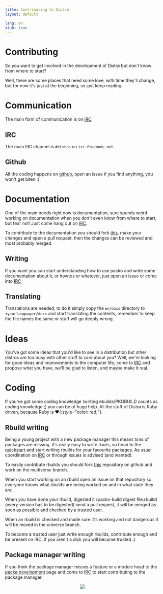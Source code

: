 ```yaml
---
title: Contributing to Distrø
layout: default

lang: en
stub: true
---
```


Contributing
============
So you want to get involved in the development of Distrø but don't know from where to start?

Well, there are some places that need some love, with time they'll change, but for now it's just
at the beginning, so just keep reading.

Communication
=============
The main form of communication is on [IRC](#irc)

IRC
---
The main IRC channel is `#distro` on `irc.freenode.net`.

Github
------
All the coding happens on [github](http://github.com/distro), open an issue if you find anything,
you won't get biten :)

Documentation
=============
One of the main needs right now is documentation, sure sounds weird working on documentation
when you don't even know from where to start, but fear not! Just come hang out on [IRC](#irc).

To contribute to the documentation you should fork [this](https://github.com/distro/distro.github.com),
make your changes and open a pull request, then the changes can be reviewed and most probably merged.

Writing
-------
If you want you can start understanding how to use packo and write some documentation about it,
or howtos or whatever, just open an issue or come into [IRC](#irc)

Translating
-----------
Translations are needed, to do it simply copy the `en/docs` directory to `<yourlanguage>/docs`
and start translating the contents, remember to keep the file names the same or stuff will go deeply
wrong.

Ideas
=====
You've got some ideas that you'd like to see in a distribution but other distros are too busy
with other stuff to care about you? Well, we're looking for good ideas and improvements to the
computer life, come to [IRC](#irc) and propose what you have, we'll be glad to listen, and maybe
make it real.

Coding
======
If you've got some coding knowledge (writing ebuilds/PKGBUILD counts as coding knowledge ;) you
can be of huge help. All the stuff of Distrø is Ruby driven, because Ruby is
**♥**{:style="color: red;"}.

Rbuild writing
--------------
Being a young project with a new package manager this means tons of packages are missing,
it's really easy to write rbuils, so head to the [quickstart](/en/docs/packo/quickstart.html) and
start writing rbuilds for your favourite packages. As usual coordination on [IRC](#irc) or through
issues is advised (and wanted).

To easily contribute rbuilds you should fork [this](https://github.com/distro/source) repository
on github and work on the multiverse branch.

When you start working on an rbuild open an issue on that repository so everyone knows what rbuilds
are being worked on and in what state they are.

When you have done your rbuild, digested it (packo-build digest file.rbuild) (every version has to be
digested) send a pull request, it will be merged as soon as possible and checked by a trusted user.

When an rbuild is checked and made sure it's working and not dangerous it will be moved in the universe
branch.

To become a trusted user just write enough rbuilds, contribute enough and be present on IRC, if you
aren't a dick you will become trusted :)

Package manager writing
-----------------------
If you think the package manager misses a feature or a module head to the
[packø development](/en/docs/packo/development/index.html) page and come to [IRC](#irc) to start
contributing to the package manager.

<p><center>
  <img src="/images/uncle_ditto.jpg"/>
</center></p>
